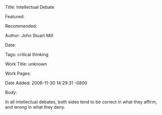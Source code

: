 Title: Intellectual Debate

Featured: 

Recommended: 

Author: John Stuart Mill

Date: 

Tags: critical thinking

Work Title: unknown

Work Pages:  

Date Added: 2006-11-30 14:29:31 -0800

Body:

In all intellectual debates, both sides tend to be correct in what they affirm, and wrong in what they deny.


